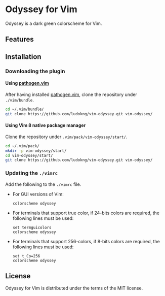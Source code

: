 # Odyssey for Vim

Odyssey is a dark green colorscheme for Vim.

## Features

## Installation

### Downloading the plugin

#### Using [pathogen.vim]

After having installed [pathogen.vim], clone the repository under
`./vim/bundle`.
  ```zsh
  cd ~/.vim/bundle/
  git clone https://github.com/ludokng/vim-odyssey.git vim-odyssey/
  ```

#### Using Vim 8 native package manager

Clone the repository under `.vim/pack/vim-odyssey/start/`.
  ```zsh
  cd ~/.vim/pack/
  mkdir -p vim-odyssey/start/
  cd vim-odyssey/start/
  git clone https://github.com/ludokng/vim-odyssey.git vim-odyssey/
  ```

### Updating the `./vimrc`

Add the following to the `./vimrc` file.

  + For GUI versions of Vim:

    ```vim
    colorscheme odyssey
    ```

  + For terminals that support true color, if 24-bits colors are required, the
    following lines must be used:

    ```vim
    set termguicolors
    colorscheme odyssey
    ```

  + For terminals that support 256-colors, if 8-bits colors are required, the
    following lines must be used:

    ```vim
    set t_Co=256
    colorscheme odyssey
    ```

## License

Odyssey for Vim is distributed under the terms of the MIT license.

[pathogen.vim]:  https://github.com/tpope/vim-pathogen

